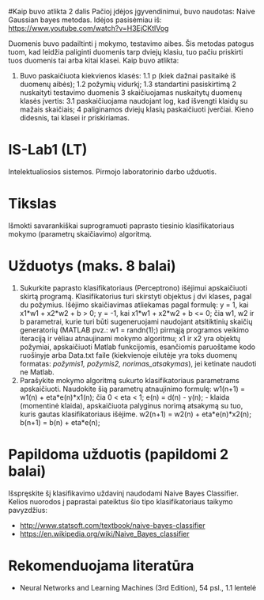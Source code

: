 #Kaip buvo atlikta 2 dalis
Pačioj įdėjos įgyvendinimui, buvo naudotas: Naive Gaussian bayes metodas.
Idėjos pasisėmiau iš: https://www.youtube.com/watch?v=H3EjCKtlVog

Duomenis buvo padailtinti į mokymo, testavimo aibes.
Šis metodas patogus tuom, kad leidžia paliginti duomenis tarp dviejų klasiu, tuo pačiu priskirti tuos duomenis tai arba kitai klasei.
Kaip buvo atlikta:
1. Buvo paskaičiuota kiekvienos klasės:
1.1 p (kiek dažnai pasitaikė iš duomenų aibės);
1.2 požymių vidurkį;
1.3 standartini pasiskirtimą
2 nuskaityti testavimo duomenis
3 skaičiuojamas nuskaitytų duomenų klasės įvertis:
3.1 paskaičiuojama naudojant log, kad išvengti klaidų su mažais skaičiais;
4 paliginamos dviejų klasių paskaičiuoti įverčiai. Kieno didesnis, tai klasei ir priskiriamas.


# IS-Lab1 (LT)
Intelektualiosios sistemos. Pirmojo laboratorinio darbo užduotis.
# Tikslas
Išmokti savarankiškai suprogramuoti paprasto tiesinio klasifikatoriaus mokymo (parametrų skaičiavimo) algoritmą.
# Užduotys (maks. 8 balai)
1. Sukurkite paprasto klasifikatoriaus (Perceptrono) išėjimui apskaičiuoti skirtą programą. Klasifikatorius turi skirstyti objektus į dvi klases, pagal du požymius. Išėjimo skaičiavimas atliekamas pagal formulę:
y = 1, kai x1\*w1 + x2\*w2 + b > 0; y = -1, kai x1\*w1 + x2\*w2 + b <= 0; čia w1, w2 ir b parametrai, kurie turi būti sugeneruojami naudojant atsitiktinių skaičių generatorių (MATLAB pvz.: w1 = randn(1);) pirmąją programos veikimo iteraciją ir vėliau atnaujinami mokymo algoritmu; x1 ir x2 yra objektų požymiai, apskaičiuoti Matlab funkcijomis, esančiomis paruoštame kodo ruošinyje arba Data.txt faile (kiekvienoje eilutėje yra toks duomenų formatas: *požymis1, požymis2, norimas_atsakymas*), jei ketinate naudoti ne Matlab.
2. Parašykite mokymo algoritmą sukurto klasifikatoriaus parametrams apskaičiuoti. Naudokite šią parametrų atnaujinimo formulę:
w1(n+1) = w1(n) + eta\*e(n)\*x1(n); čia 0 < eta < 1; e(n) = d(n) - y(n); - klaida (momentinė klaida), apskaičiuota palyginus norimą atsakymą su tuo, kuris gautas klasifikatoriaus išėjime.
w2(n+1) = w2(n) + eta\*e(n)\*x2(n);
b(n+1) = b(n) + eta\*e(n);
# Papildoma užduotis (papildomi 2 balai)
Išspręskite šį klasifikavimo uždavinį naudodami Naive Bayes Classifier.
Kelios nuorodos į paprastai pateiktus šio tipo klasifikatoriaus taikymo pavyzdžius:
- http://www.statsoft.com/textbook/naive-bayes-classifier
- https://en.wikipedia.org/wiki/Naive_Bayes_classifier
# Rekomenduojama literatūra
- Neural Networks and Learning Machines (3rd Edition), 54 psl., 1.1 lentelė
